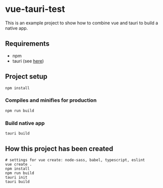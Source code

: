 # vue-tauri-test

This is an example project to show how to combine vue and tauri to build a native app.

## Requirements

- npm
- tauri (see [here](https://github.com/tauri-apps/tauri/wiki))

## Project setup
```
npm install
```

### Compiles and minifies for production
```
npm run build
```

### Build native app
```
tauri build
```

## How this project has been created

```
# settings for vue create: node-sass, babel, typescript, eslint
vue create .
npm install
npm run build
tauri init
tauri build
```
